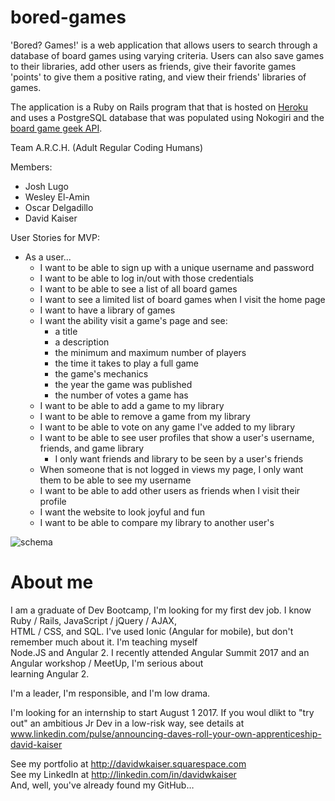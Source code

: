 # bored-games

'Bored? Games!' is a web application that allows users to search through a database of board games using varying criteria. Users can also save games to their libraries, add other users as friends, give their favorite games 'points' to give them a positive rating, and view their friends' libraries of games.

The application is a Ruby on Rails program that that is hosted on [Heroku](https://bored-games-arch.herokuapp.com/ "Heroku") and uses a PostgreSQL database that was populated using Nokogiri and the [board game geek API](http://boardgamegeek.com/wiki/page/BGG_XML_API2 "Board Game Geek API").

Team A.R.C.H. (Adult Regular Coding Humans)

Members:
* Josh Lugo
* Wesley El-Amin
* Oscar Delgadillo
* David Kaiser

User Stories for MVP:

* As a user...
	* I want to be able to sign up with a unique username and password
	* I want to be able to log in/out with those credentials
	* I want to be able to see a list of all board games
	* I want to see a limited list of board games when I visit the home page
	* I want to have a library of games
	* I want the ability visit a game's page and see:
		* a title	
		* a description
		* the minimum and maximum number of players
		* the time it takes to play a full game
		* the game's mechanics
		* the year the game was published
		* the number of votes a game has
	* I want to be able to add a game to my library
	* I want to be able to remove a game from my library
	* I want to be able to vote on any game I've added to my library
	* I want to be able to see user profiles that show a user's username, friends, and game library
	 	* I only want friends and library to be seen by a user's friends
	* When someone that is not logged in views my page, I only want them to be able to see my username
	* I want to be able to add other users as friends when I visit their profile
	* I want the website to look joyful and fun
	* I want to be able to compare my library to another user's



![schema](./public/schema.png)



# About me
I am a graduate of Dev Bootcamp, I'm looking for my first dev job. I know Ruby / Rails, JavaScript / jQuery / AJAX,   
HTML / CSS, and SQL. I've used Ionic (Angular for mobile), but don't remember much about it. I'm teaching myself  
Node.JS and Angular 2. I recently attended Angular Summit 2017 and an Angular workshop / MeetUp, I'm serious about  
learning Angular 2.  
  
I'm a leader, I'm responsible, and I'm low drama.  

I'm looking for an internship to start August 1 2017. If you woul dlikt to "try out" an ambitious Jr Dev in a low-risk way, see details at www.linkedin.com/pulse/announcing-daves-roll-your-own-apprenticeship-david-kaiser

See my portfolio at http://davidwkaiser.squarespace.com  
See my LinkedIn at http://linkedin.com/in/davidwkaiser  
And, well, you've already found my GitHub…  


